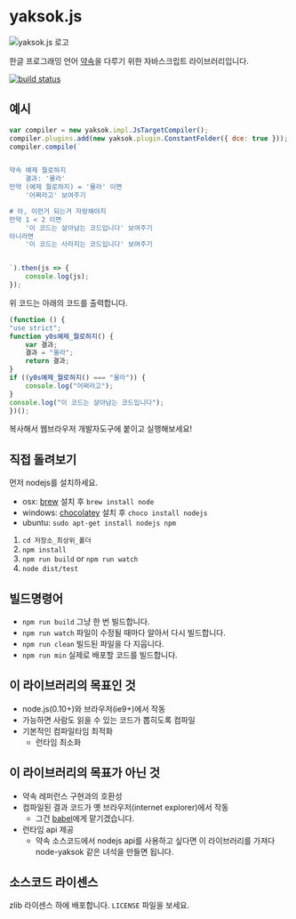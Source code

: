 # yaksok.js

![yaksok.js 로고](https://cdn.rawgit.com/agemor/yaksok.js/master/logo/logo-noir.svg)

한글 프로그래밍 언어 [약속](http://yaksok.org/)을 다루기 위한 자바스크립트 라이브러리입니다.

[![build status](https://travis-ci.org/disjukr/yaksok.js.svg)](https://travis-ci.org/disjukr/yaksok.js)


## 예시
```js
var compiler = new yaksok.impl.JsTargetCompiler();
compiler.plugins.add(new yaksok.plugin.ConstantFolder({ dce: true }));
compiler.compile(`


약속 예제 뭘로하지
    결과: '몰라'
만약 (예제 뭘로하지) = '몰라' 이면
    '어쩌라고' 보여주기

# 아, 이런거 되는거 자랑해야지
만약 1 < 2 이면
    '이 코드는 살아남는 코드입니다' 보여주기
아니라면
    '이 코드는 사라지는 코드입니다' 보여주기


`).then(js => {
    console.log(js);
});
```
위 코드는 아래의 코드를 출력합니다.
```js
(function () {
"use strict";
function y0s예제_뭘로하지() {
    var 결과;
    결과 = "몰라";
    return 결과;
}
if ((y0s예제_뭘로하지() === "몰라")) {
    console.log("어쩌라고");
}
console.log("이 코드는 살아남는 코드입니다");
})();
```

복사해서 웹브라우저 개발자도구에 붙이고 실행해보세요!


## 직접 돌려보기

먼저 nodejs를 설치하세요.

* osx: [brew](http://brew.sh/) 설치 후 `brew install node`
* windows: [chocolatey](https://chocolatey.org/) 설치 후 `choco install nodejs`
* ubuntu: `sudo apt-get install nodejs npm`

1. `cd 저장소_최상위_폴더`
2. `npm install`
3. `npm run build` or `npm run watch`
4. `node dist/test`

## 빌드명령어

* `npm run build` 그냥 한 번 빌드합니다.
* `npm run watch` 파일이 수정될 때마다 알아서 다시 빌드합니다.
* `npm run clean` 빌드된 파일을 다 지웁니다.
* `npm run min` 실제로 배포할 코드를 빌드합니다.


## 이 라이브러리의 목표인 것
* node.js(0.10+)와 브라우저(ie9+)에서 작동
* 가능하면 사람도 읽을 수 있는 코드가 뽑히도록 컴파일
* 기본적인 컴파일타임 최적화
    * 런타임 최소화


## 이 라이브러리의 목표가 아닌 것
* 약속 레퍼런스 구현과의 호환성
* 컴파일된 결과 코드가 옛 브라우저(internet explorer)에서 작동
    * 그건 [babel](http://babeljs.io/)에게 맡기겠습니다.
* 런타임 api 제공
    * 약속 소스코드에서 nodejs api를 사용하고 싶다면 이 라이브러리를 가져다 node-yaksok 같은 녀석을 만들면 됩니다.


## 소스코드 라이센스
zlib 라이센스 하에 배포합니다. `LICENSE` 파일을 보세요.
